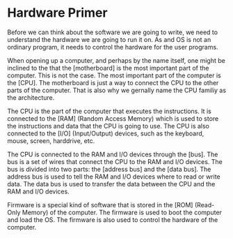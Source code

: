 # Hardware Primer

Before we can think about the software we are going to write, we need to
understand the hardware we are going to run it on. As and OS is not an ordinary
program, it needs to control the hardware for the user programs.

When opening up a computer, and perhaps by the name itself, one might be
inclined to the that the [motherboard] is the most important part of the
computer. This is not the case. The most important part of the computer is the
[CPU]. The motherboard is just a way to connect the CPU to the other parts of
the computer. That is also why we gernally name the CPU familiy as the
architecture.

The CPU is the part of the computer that executes the instructions. It is
connected to the [RAM] (Random Access Memory) which is used to store the
instructions and data that the CPU is going to use. The CPU is also connected
to the [I/O] (Input/Output) devices, such as the keyboard, mouse, screen,
harddrive, etc.

The CPU is connected to the RAM and I/O devices through the [bus]. The bus is a
set of wires that connect the CPU to the RAM and I/O devices. The bus is
divided into two parts: the [address bus] and the [data bus]. The address bus
is used to tell the RAM and I/O devices where to read or write data. The data
bus is used to transfer the data between the CPU and the RAM and I/O devices.

Firmware is a special kind of software that is stored in the [ROM] (Read-Only
Memory) of the computer. The firmware is used to boot the computer and load the
OS. The firmware is also used to control the hardware of the computer.
